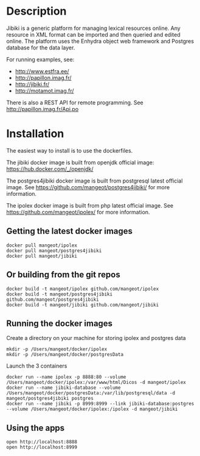 Description
=============

Jibiki is a generic platform for managing lexical resources online.
Any resource in XML format can be imported and then queried and edited online.
The platform uses the Enhydra object web framework and Postgres database for the data layer.

For running examples, see:
- http://www.estfra.ee/
- http://papillon.imag.fr/
- http://jibiki.fr/
- http://motamot.imag.fr/

There is also a REST API for remote programming. See
http://papillon.imag.fr/Api.po

Installation
=============

The easiest way to install is to use the dockerfiles.

The jibiki docker image is built from openjdk official image: https://hub.docker.com/_/openjdk/

The postgres4jibiki docker image is built from postgresql latest official image.
See https://github.com/mangeot/postgres4jibiki/ for more information.

The ipolex docker image is built from php latest official image.
See https://github.com/mangeot/ipolex/ for more information.

Getting the latest docker images
-------------
    docker pull mangeot/ipolex
    docker pull mangeot/postgres4jibiki
    docker pull mangeot/jibiki

Or building from the git repos
-------------
    docker build -t mangeot/ipolex github.com/mangeot/ipolex
    docker build -t mangeot/postgres4jibiki github.com/mangeot/postgres4jibiki
    docker build -t mangeot/jibiki github.com/mangeot/jibiki

Running the docker images
-------------
Create a directory on your machine for storing ipolex and postgres data

    mkdir -p /Users/mangeot/docker/ipolex
    mkdir -p /Users/mangeot/docker/postgresData
    
Launch the 3 containers
    
    docker run --name ipolex -p 8888:80 --volume /Users/mangeot/docker/ipolex:/var/www/html/Dicos -d mangeot/ipolex 
    docker run --name jibiki-database --volume /Users/mangeot/docker/postgresData:/var/lib/postgresql/data -d mangeot/postgres4jibiki postgres
    docker run --name jibiki -p 8999:8999 --link jibiki-database:postgres --volume /Users/mangeot/docker/ipolex:/ipolex -d mangeot/jibiki
    
Using the apps
-------------

    open http://localhost:8888
    open http://localhost:8999

